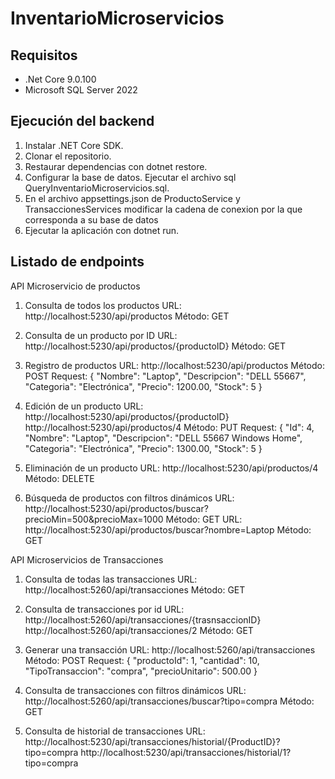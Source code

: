 # InventarioMicroservicios

## Requisitos
- .Net Core 9.0.100
- Microsoft SQL Server 2022

## Ejecución del backend
1. Instalar .NET Core SDK.
2. Clonar el repositorio.
3. Restaurar dependencias con dotnet restore.
4. Configurar la base de datos. Ejecutar el archivo sql QueryInventarioMicroservicios.sql.
5. En el archivo appsettings.json de ProductoService y TransaccionesServices modificar la cadena de conexion por la que corresponda a su base de datos
6. Ejecutar la aplicación con dotnet run.

## Listado de endpoints
API Microservicio de productos
1.	Consulta de todos los productos
URL: http://localhost:5230/api/productos
Método: GET
2.	Consulta de un producto por ID 
URL: http://localhost:5230/api/productos/{productoID}
Método: GET

3.	Registro de productos
URL: http://localhost:5230/api/productos
Método: POST
Request:
{
  "Nombre": "Laptop",
  "Descripcion": "DELL 55667",
  "Categoria": "Electrónica",
  "Precio": 1200.00,
  "Stock": 5
}
4.	Edición de un producto
URL: http://localhost:5230/api/productos/{productoID}
http://localhost:5230/api/productos/4
Método: PUT
Request: 
{
  "Id": 4,
  "Nombre": "Laptop",
  "Descripcion": "DELL 55667 Windows Home",
  "Categoria": "Electrónica",
  "Precio": 1300.00,
  "Stock": 5
} 

5.	Eliminación de un producto
URL: http://localhost:5230/api/productos/4
Método: DELETE

6.	Búsqueda de productos con filtros dinámicos 
URL: http://localhost:5230/api/productos/buscar?precioMin=500&precioMax=1000
Método: GET
URL: http://localhost:5230/api/productos/buscar?nombre=Laptop
Método: GET

API Microservicios de Transacciones
1.	Consulta de todas las transacciones
URL: http://localhost:5260/api/transacciones
Método: GET
2.	Consulta de transacciones por id 
URL: http://localhost:5260/api/transacciones/{trasnsaccionID}
http://localhost:5260/api/transacciones/2
Método: GET 
3.	Generar una transacción 
URL: http://localhost:5260/api/transacciones
Método: POST 
Request: 
{
  "productoId": 1,
  "cantidad": 10,
  "TipoTransaccion": "compra",
  "precioUnitario": 500.00
}

4.	Consulta de transacciones con filtros dinámicos
URL: http://localhost:5260/api/transacciones/buscar?tipo=compra
Método:  GET
5.	Consulta de historial de transacciones
URL: http://localhost:5230/api/transacciones/historial/{ProductID}?tipo=compra
http://localhost:5230/api/transacciones/historial/1?tipo=compra



